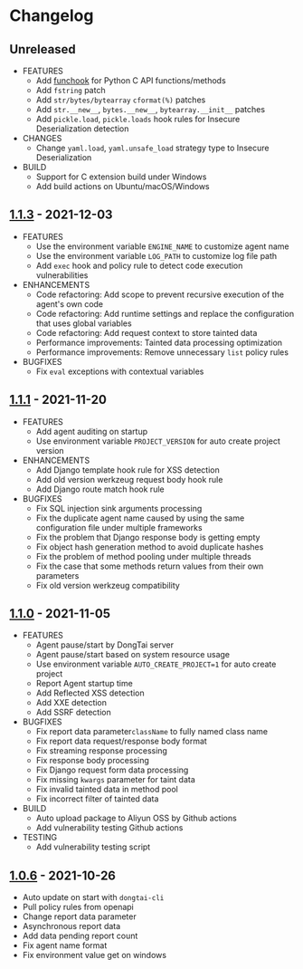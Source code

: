 # Changelog

## Unreleased

* FEATURES
  * Add [funchook](https://github.com/kubo/funchook) for Python C API functions/methods
  * Add `fstring` patch
  * Add `str/bytes/bytearray` `cformat(%)` patches
  * Add `str.__new__`, `bytes.__new__`, `bytearray.__init__` patches
  * Add `pickle.load`, `pickle.loads` hook rules for Insecure Deserialization detection
* CHANGES
  * Change `yaml.load`, `yaml.unsafe_load` strategy type to Insecure Deserialization
* BUILD
  * Support for C extension build under Windows
  * Add build actions on Ubuntu/macOS/Windows

## [1.1.3](https://github.com/HXSecurity/DongTai-agent-python/releases/tag/v1.1.3) - 2021-12-03

* FEATURES
  * Use the environment variable `ENGINE_NAME` to customize agent name
  * Use the environment variable `LOG_PATH` to customize log file path
  * Add `exec` hook and policy rule to detect code execution vulnerabilities
* ENHANCEMENTS
  * Code refactoring: Add scope to prevent recursive execution of the agent's own code
  * Code refactoring: Add runtime settings and replace the configuration that uses global variables
  * Code refactoring: Add request context to store tainted data
  * Performance improvements: Tainted data processing optimization
  * Performance improvements: Remove unnecessary `list` policy rules
* BUGFIXES
  * Fix `eval` exceptions with contextual variables

## [1.1.1](https://github.com/HXSecurity/DongTai-agent-python/releases/tag/v1.1.1) - 2021-11-20

* FEATURES
  * Add agent auditing on startup
  * Use environment variable `PROJECT_VERSION` for auto create project version
* ENHANCEMENTS
  * Add Django template hook rule for XSS detection
  * Add old version werkzeug request body hook rule
  * Add Django route match hook rule
* BUGFIXES
  * Fix SQL injection sink arguments processing
  * Fix the duplicate agent name caused by using the same configuration file under multiple frameworks
  * Fix the problem that Django response body is getting empty
  * Fix object hash generation method to avoid duplicate hashes
  * Fix the problem of method pooling under multiple threads
  * Fix the case that some methods return values from their own parameters
  * Fix old version werkzeug compatibility

## [1.1.0](https://github.com/HXSecurity/DongTai-agent-python/releases/tag/v1.1.0) - 2021-11-05

* FEATURES
  * Agent pause/start by DongTai server
  * Agent pause/start based on system resource usage
  * Use environment variable `AUTO_CREATE_PROJECT=1` for auto create project
  * Report Agent startup time
  * Add Reflected XSS detection
  * Add XXE detection
  * Add SSRF detection
* BUGFIXES
  * Fix report data parameter`className` to fully named class name
  * Fix report data request/response body format
  * Fix streaming response processing
  * Fix response body processing
  * Fix Django request form data processing
  * Fix missing `kwargs` parameter for taint data
  * Fix invalid tainted data in method pool
  * Fix incorrect filter of tainted data
* BUILD
  * Auto upload package to Aliyun OSS by Github actions
  * Add vulnerability testing Github actions
* TESTING
  * Add vulnerability testing script

## [1.0.6](https://github.com/HXSecurity/DongTai-agent-python/releases/tag/v1.0.6) - 2021-10-26

* Auto update on start with `dongtai-cli`
* Pull policy rules from openapi
* Change report data parameter 
* Asynchronous report data
* Add data pending report count
* Fix agent name format
* Fix environment value get on windows
